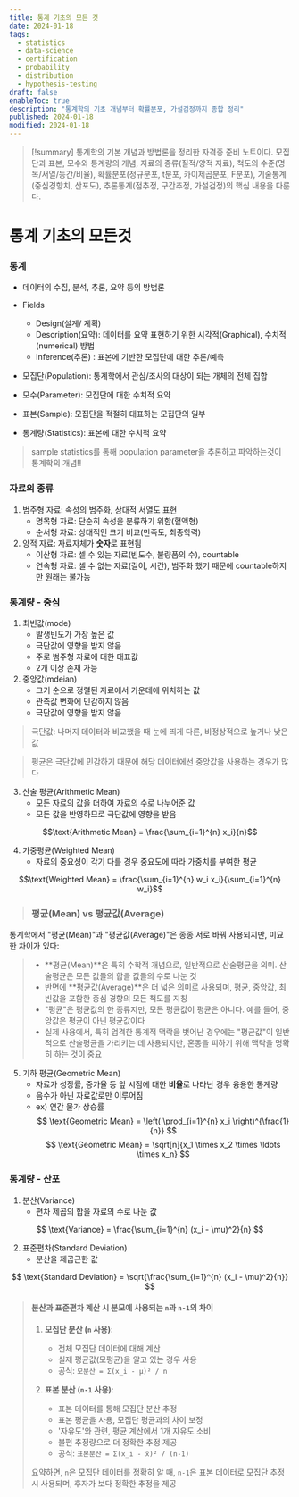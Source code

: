 ```yaml
---
title: 통계 기초의 모든 것
date: 2024-01-18
tags:
  - statistics
  - data-science
  - certification
  - probability
  - distribution
  - hypothesis-testing
draft: false
enableToc: true
description: "통계학의 기초 개념부터 확률분포, 가설검정까지 종합 정리"
published: 2024-01-18
modified: 2024-01-18
---
```


> [!summary]
> 통계학의 기본 개념과 방법론을 정리한 자격증 준비 노트이다. 모집단과 표본, 모수와 통계량의 개념, 자료의 종류(질적/양적 자료), 척도의 수준(명목/서열/등간/비율), 확률분포(정규분포, t분포, 카이제곱분포, F분포), 기술통계(중심경향치, 산포도), 추론통계(점추정, 구간추정, 가설검정)의 핵심 내용을 다룬다.

# 통계 기초의 모든것

### 통계
- 데이터의 수집, 분석, 추론, 요약 등의 방법론
- Fields
	- Design(설계/ 계획)
	- Description(요약): 데이터를 요약 표현하기 위한 시각적(Graphical), 수치적(numerical) 방법
	- Inference(추론) : 표본에 기반한 모집단에 대한 추론/예측


- 모집단(Population): 통계학에서 관심/조사의 대상이 되는 개체의 전체 집합
- 모수(Parameter): 모집단에 대한 수치적 요약
- 표본(Sample): 모집단을 적절히 대표하는 모집단의 일부
- 통계량(Statistics): 표본에 대한 수치적 요약

> sample statistics를 통해 population parameter을 추론하고 파악하는것이 통계학의 개념!!

### 자료의 종류

1. 범주형 자료: 속성의 범주화, 상대적 서열도 표현
	- 명목형 자료: 단순히 속성을 분류하기 위함(혈액형)
	- 순서형 자료: 상대적인 크기 비교(만족도, 최종학력)
2. 양적 자료: 자료자체가 **숫자**로 표현됨
	- 이산형 자료: 셀 수 있는 자료(빈도수, 불량품의 수),  countable
	- 연속형 자료: 셀 수 없는 자료(길이, 시간), 범주화 했기 때문에 countable하지만 원래는 불가능


### 통계량 - 중심

1. 최빈값(mode)
	- 발생빈도가 가장 높은 값
	- 극단값에 영향을 받지 않음
	- 주로 범주형 자료에 대한 대표값
	- 2개 이상 존재 가능
2. 중앙값(mdeian)
	- 크기 순으로 정렬된 자료에서 가운데에 위치하는 값
	- 관측값 변화에 민감하지 않음
	- 극단값에 영향을 받지 않음

> 극단값: 나머지 데이터와 비교했을 때 눈에 띄게 다른, 비정상적으로 높거나 낮은 값

> 평균은 극단값에 민감하기 때문에 해당 데이터에선 중앙값을 사용하는 경우가 많다

3. 산술 평균(Arithmetic Mean)
	- 모든 자료의 값을 더하여 자료의 수로 나누어준 값
	- 모든 값을 반영하므로 극단값에 영향을 받음

$$\text{Arithmetic Mean} = \frac{\sum_{i=1}^{n} x_i}{n}$$

4. 가중평균(Weighted Mean)
	- 자료의 중요성이 각기 다를 경우 중요도에 따라 가중치를 부여한 평균

$$\text{Weighted Mean} = \frac{\sum_{i=1}^{n} w_i x_i}{\sum_{i=1}^{n} w_i}$$

> ### 평균(Mean) vs 평균값(Average)
>
통계학에서 "평균(Mean)"과 "평균값(Average)"은 종종 서로 바꿔 사용되지만, 미묘한 차이가 있다:
>
> - **평균(Mean)**은 특히 수학적 개념으로, 일반적으로 산술평균을 의미. 산술평균은 모든 값들의 합을 값들의 수로 나눈 것
> - 반면에 **평균값(Average)**은 더 넓은 의미로 사용되며, 평균, 중앙값, 최빈값을 포함한 중심 경향의 모든 척도를 지칭
> - "평균"은 평균값의 한 종류지만, 모든 평균값이 평균은 아니다. 예를 들어, 중앙값은 평균이 아닌 평균값이다
> - 실제 사용에서, 특히 엄격한 통계적 맥락을 벗어난 경우에는 "평균값"이 일반적으로 산술평균을 가리키는 데 사용되지만, 혼동을 피하기 위해 맥락을 명확히 하는 것이 중요


5. 기하 평균(Geometric Mean)
	- 자료가 성장률, 증가율 등 앞 시점에 대한 **비율**로 나타난 경우 융용한 통계량
	- 음수가 아닌 자료값로만 이루어짐
	- ex) 연간 물가 상승률
$$ \text{Geometric Mean} = \left( \prod_{i=1}^{n} x_i \right)^{\frac{1}{n}} $$
$$ \text{Geometric Mean} = \sqrt[n]{x_1 \times x_2 \times \ldots \times x_n} $$

### 통계량 - 산포

1. 분산(Variance)
	- 편차 제곱의 합을 자료의 수로 나눈 값

$$ \text{Variance} = \frac{\sum_{i=1}^{n} (x_i - \mu)^2}{n} $$

2. 표준편차(Standard Deviation)
	- 분산을 제곱근한 값

$$ \text{Standard Deviation} = \sqrt{\frac{\sum_{i=1}^{n} (x_i - \mu)^2}{n}} $$ 

> #### 분산과 표준편차 계산 시 분모에 사용되는 `n`과 `n-1`의 차이
> 
> 1. **모집단 분산 (`n` 사용)**:
>    - 전체 모집단 데이터에 대해 계산
>    - 실제 평균값(모평균)을 알고 있는 경우 사용
>    - 공식: `모분산 = Σ(x_i - μ)² / n`
> 
> 2. **표본 분산 (`n-1` 사용)**:
>    - 표본 데이터를 통해 모집단 분산 추정
>    - 표본 평균을 사용, 모집단 평균과의 차이 보정
>    - '자유도'와 관련, 평균 계산에서 1개 자유도 소비
>    - 불편 추정량으로 더 정확한 추정 제공
>    - 공식: `표본분산 = Σ(x_i - x̄)² / (n-1)`
> 
> 요약하면, `n`은 모집단 데이터를 정확히 알 때, `n-1`은 표본 데이터로 모집단 추정 시 사용되며, 후자가 보다 정확한 추정을 제공

